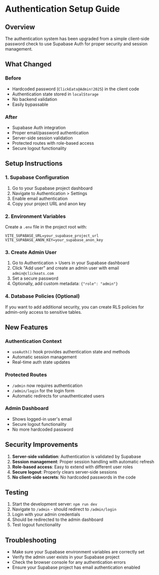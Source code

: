 # Authentication Setup Guide

## Overview
The authentication system has been upgraded from a simple client-side password check to use Supabase Auth for proper security and session management.

## What Changed

### Before
- Hardcoded password (`ClickEats@Admin!2025`) in the client code
- Authentication state stored in `localStorage`
- No backend validation
- Easily bypassable

### After
- Supabase Auth integration
- Proper email/password authentication
- Server-side session validation
- Protected routes with role-based access
- Secure logout functionality

## Setup Instructions

### 1. Supabase Configuration
1. Go to your Supabase project dashboard
2. Navigate to Authentication > Settings
3. Enable email authentication
4. Copy your project URL and anon key

### 2. Environment Variables
Create a `.env` file in the project root with:
```
VITE_SUPABASE_URL=your_supabase_project_url
VITE_SUPABASE_ANON_KEY=your_supabase_anon_key
```

### 3. Create Admin User
1. Go to Authentication > Users in your Supabase dashboard
2. Click "Add user" and create an admin user with email `admin@clickeats.com`
3. Set a secure password
4. Optionally, add custom metadata: `{"role": "admin"}`

### 4. Database Policies (Optional)
If you want to add additional security, you can create RLS policies for admin-only access to sensitive tables.

## New Features

### Authentication Context
- `useAuth()` hook provides authentication state and methods
- Automatic session management
- Real-time auth state updates

### Protected Routes
- `/admin` now requires authentication
- `/admin/login` for the login form
- Automatic redirects for unauthenticated users

### Admin Dashboard
- Shows logged-in user's email
- Secure logout functionality
- No more hardcoded password

## Security Improvements

1. **Server-side validation**: Authentication is validated by Supabase
2. **Session management**: Proper session handling with automatic refresh
3. **Role-based access**: Easy to extend with different user roles
4. **Secure logout**: Properly clears server-side sessions
5. **No client-side secrets**: No hardcoded passwords in the code

## Testing

1. Start the development server: `npm run dev`
2. Navigate to `/admin` - should redirect to `/admin/login`
3. Login with your admin credentials
4. Should be redirected to the admin dashboard
5. Test logout functionality

## Troubleshooting

- Make sure your Supabase environment variables are correctly set
- Verify the admin user exists in your Supabase project
- Check the browser console for any authentication errors
- Ensure your Supabase project has email authentication enabled
